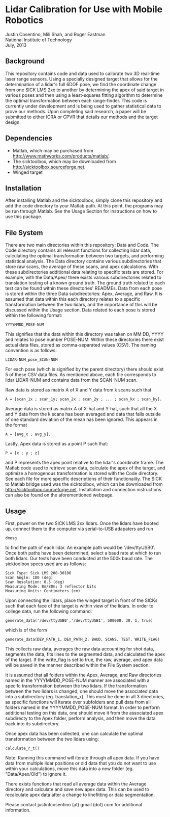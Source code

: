 Lidar Calibration for Use with Mobile Robotics
==============================================

Justin Cosentino, Mili Shah, and Roger Eastman  
National Institute of Technology  
July, 2013  

Background 
----------

This repository contains code and data used to calibrate two 3D real-time 
laser range sensors. Using a specially designed target that allows for the
determination of a lidar's full 6DOF pose, we find the coordinate change 
from one SICK LMS 2xx to another by determining the apex of said target 
in various poses and then using a least-squares fitting algorithm to
determine the optimal transformation between each range-finder. This code
is currently under development and is being used to gather statistical
data to prove our methods. Upon completing said research, a paper will be
submitted to either ICRA or CPVR that details our methods and the target
design.

Dependencies
-----------
- Matlab, which may be purchased from http://www.mathworks.com/products/matlab/.  
- The sicktoolbox, which may be downloaded from http://sicktoolbox.sourceforge.net.
- Winged target

Installation
------------
After installing Matlab and the sicktoolbox, simply clone this repository 
and add the code directory to your Matlab path. At this point, the programs
may be run through Matlab. See the Usage Section for instructions on how to
use this package.

File System
-----------

There are two main directories within this repository: Data and Code. The 
Code directory contains all relevant functions for collecting lidar data, 
calculating the optimal transformation between two targets, and performing
statistical analysis. The Data directory contains various subdirectories 
that store raw scans, the average of these scans, and apex calculations.
With these subdirectories additional data relating to specific tests are 
stored. For example, with the Data/Apex/ there exists various 
subdirectories related to translation testing of a known ground truth. 
The ground truth related to each test can be found within these 
directories' READMEs. Data from each pose is stored within the three Data
subdirectories: Apex, Average, and Raw. It is assumed that data within this
each directory relates to a specific transformation between the two lidars,
and the importance of this will be discussed within the Usage section. Data
related to each pose is stored within the following format: 

    YYYYMMDD_POSE-NUM
    
This signifies that the data within this directory was taken on MM DD, YYYY 
and relates to pose number POSE-NUM. Within these directories there exist 
actual data files, stored as comma-separated values (CSV). The naming 
convention is as follows:

    LIDAR-NUM_pose_SCAN-NUM
    
For each pose (which is signified by the parent directory) there should exist
5 of these CSV data files. As mentioned above, each file corresponds to lidar 
LIDAR-NUM and contains data from the SCAN-NUM scan.

Raw data is stored as matrix A of X and Y data from k scans such that

    A = [scan_1x ; scan_1y; scan_2x ; scan_2y ; ... ; scan_kx ; scan_ky].

Average data is stored as matrix A of X-hat and Y-hat, such that all the X
and Y data from the k scans has been averaged and data that falls outside 
of one standard deviation of the mean has been ignored. This appears in the
format 

    A = [avg_x ; avg_y].

Lastly, Apex data is stored as a point P such that:

    P = [x ; y ; z]
    
and P represents the apex point relative to the lidar's coordinate frame. 
The Matlab code used to retrieve scan data, calculate the apex of the 
target, and optimize a homogenous transformation is stored with the Code 
directory. See each file for more specific descriptions of their 
functionality. The SICK to Matlab bridge used was the sicktoolbox, which 
can be downloaded from http://sicktoolbox.sourceforge.net. Installation and
connection instructions can also be found on the aforementioned webpage.

Usage
-----

First, power on the two SICK LMS 2xx lidars. Once the lidars have booted
up, connect them to the computer via serial-to-USB adapaters and run  

    dmesg
    
to find the path of each lidar. An example path would be '/dev/ttyUSB0'.
Once both paths have been determined, select a baud rate at which to run
both lidars. Our tests have been conducted at the 500k baud rate. The 
sicktoolbox specs used are as follows:

    Sick Type: Sick LMS 200-30106
    Scan Angle: 180 (deg)
    Scan Resolution: 0.5 (deg)
    Measuring Mode: 8m/80m; 3 reflector bits
    Measuring Units: Centimeters (cm)

Upon connecting the lidars, place the winged target in front of the SICKs
such that each face of the target is within view of the lidars. In order
to college data, run the following command: 

    generate_data('/dev/ttyUSB0','/dev/ttyUSB1', 500000, 30, 1, true)

which is of the form

    generate_data(DEV_PATH_1, DEV_PATH_2, BAUD, SCANS, TEST, WRITE_FLAG)

This collects raw data, averages the raw data accounting for shot data, 
segments the data, fits lines to the segmented data, and calculated the
apex of the target. If the write_flag is set to true, the raw, average,
and apex data will be saved in the manner described within the File
System section. 

It is assumed that all folders within the Apex, Average, and Raw
directories named in the YYYYMMDD_POSE-NUM manner are associated with
a specifc transformation between the two lidars. If the transformation
between the two lidars is changed, one should move the associated data
into a subdirectory (eg. translation_x). This must be done in all 3
directories, as specific functions will iterate over subfolders and pull
data from all folders named in the YYYYMMDD_POSE-NUM format. In order to
perform additional testing on this data, one should move it from the
associated apex subdirecty to the Apex folder, perform analysis, and then
move the data back into its subdirectory. 

Once apex data has been collected, one can calculate the 
optimal transformation between the two lidars using:

    calculate_r_t()

Note: Running this command will iterate through all apex data. If you have
data from multiple lidar positions or old data that you do not want to use
 within your calculations, move this data into a new folder (eg. 
"Data/Apex/Old") to ignore it.

There exists functions that read all average data within the Average directory
and calculate and save new apex data. This can be used to recalculate apex data
after a change to linefitting or data segmentation.

Please contact justintcosentino (at) gmail (dot) com for additional information.


